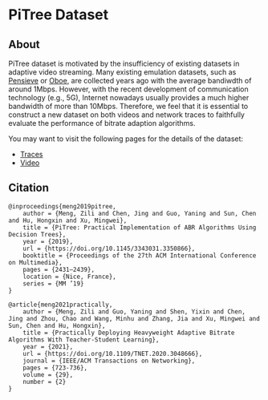 # PiTree Dataset

## About
PiTree dataset is motivated by the insufficiency of existing datasets in adaptive video streaming. 
Many existing emulation datasets, such as [Pensieve](https://github.com/hongzimao/pensieve) or [Oboe](https://github.com/usc-nsl/oboe), are collected years ago with the average bandiwdth of around 1Mbps.
However, with the recent development of communication technology (e.g., 5G), Internet nowadays usually provides a much higher bandwidth of more than 10Mbps.
Therefore, we feel that it is essential to construct a new dataset on both videos and network traces to faithfully evaluate the performance of bitrate adaption algorithms.

You may want to visit the following pages for the details of the dataset:
- [Traces](traces/)
- [Video](video/)

## Citation
~~~
@inproceedings{meng2019pitree,
    author = {Meng, Zili and Chen, Jing and Guo, Yaning and Sun, Chen and Hu, Hongxin and Xu, Mingwei},
    title = {PiTree: Practical Implementation of ABR Algorithms Using Decision Trees},
    year = {2019},
    url = {https://doi.org/10.1145/3343031.3350866},
    booktitle = {Proceedings of the 27th ACM International Conference on Multimedia},
    pages = {2431–2439},
    location = {Nice, France},
    series = {MM ’19}
}

@article{meng2021practically,
    author = {Meng, Zili and Guo, Yaning and Shen, Yixin and Chen, Jing and Zhou, Chao and Wang, Minhu and Zhang, Jia and Xu, Mingwei and Sun, Chen and Hu, Hongxin},
    title = {Practically Deploying Heavyweight Adaptive Bitrate Algorithms With Teacher-Student Learning},
    year = {2021},
    url = {https://doi.org/10.1109/TNET.2020.3048666},
    journal = {IEEE/ACM Transactions on Networking},
    pages = {723-736},
    volume = {29},
    number = {2}
}
~~~
